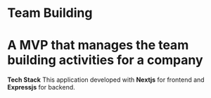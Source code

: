# Team Building
# A MVP that manages the team building activities for a company

<b>Tech Stack</b>
This application developed with <b>Nextjs</b> for frontend and <b>Expressjs</b> for backend.
